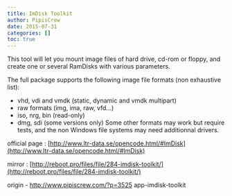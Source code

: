 ```yaml
---
title: ImDisk Toolkit
author: PipisCrew
date: 2015-07-31
categories: []
toc: true
---
```


This tool will let you mount image files of hard drive, cd-rom or floppy, and create one or several RamDisks with various parameters.

The full package supports the following image file formats (non exhaustive list):
- vhd, vdi and vmdk (static, dynamic and vmdk multipart)
- raw formats (img, ima, raw, vfd...)
- iso, nrg, bin (read-only)
- dmg, sdi (some versions only)
Some other formats may work but require tests, and the non Windows file systems may need additionnal drivers.

official page :
[http://www.ltr-data.se/opencode.html/#ImDisk](http://www.ltr-data.se/opencode.html/#ImDisk)

mirror :
[http://reboot.pro/files/file/284-imdisk-toolkit/](http://reboot.pro/files/file/284-imdisk-toolkit/)

origin - http://www.pipiscrew.com/?p=3525 app-imdisk-toolkit